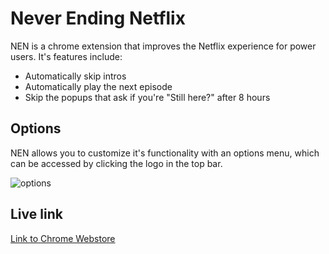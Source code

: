 # Never Ending Netflix

NEN is a chrome extension that improves the Netflix experience for power users. It's features include:

* Automatically skip intros
* Automatically play the next episode
* Skip the popups that ask if you're "Still here?" after 8 hours

## Options

NEN allows you to customize it's functionality with an options menu, which can be accessed by clicking the logo in the top bar.

![options](https://i.imgur.com/AZimg0t.png)

## Live link

[Link to Chrome Webstore](https://chrome.google.com/webstore/detail/hdadmgabliibighlbejhlglfjgplfmhb)